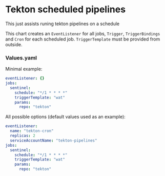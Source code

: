 # Tekton scheduled pipelines

This just assists runing tekton pipelines on a schedule

This chart creates an `EventListener` for all jobs, `Trigger`, `TriggerBindings` and `Cron` for each scheduled job. `TriggerTemplate` must be provided from outside.

### Values.yaml


Minimal example:

```yaml
eventListener: {}
jobs:
  sentinel:
    schedule: "*/1 * * * *"
    triggerTemplate: "wat"
    params:
      repo: "tekton"
```

All possible options (default values used as an example):

```yaml
eventListener:
  name: "tekton-cron"
  replicas: 2
  serviceAccountName: "tekton-pipelines"
jobs:
  sentinel:
    schedule: "*/1 * * * *"
    triggerTemplate: "wat"
    params:
      repo: "tekton"
```
